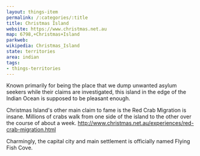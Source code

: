 ```yaml
---
layout: things-item
permalink: /:categories/:title
title: Christmas Island
website: https://www.christmas.net.au
map: 6798,+Christmas+Island
parkweb: 
wikipedia: Christmas_Island
state: territories
area: indian
tags:
- things-territories
---
```


Known primarily for being the place that we dump unwanted asylum seekers while their claims are investigated, this island in the edge of the Indian Ocean is supposed to be pleasant enough.

Christmas Island's other main claim to fame is the Red Crab Migration is insane. Millions of crabs walk from one side of the island to the other over the course of about a week. http://www.christmas.net.au/experiences/red-crab-migration.html  

Charmingly, the capital city and main settlement is officially named Flying Fish Cove.
